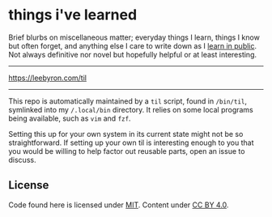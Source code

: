# things i've learned

Brief blurbs on miscellaneous matter; everyday things I learn, things
I know but often forget, and anything else I care to write down as I 
[learn in public]. Not always definitive nor novel but hopefully helpful
or at least interesting.

[learn in public]: https://www.swyx.io/learn-in-public/

---

https://leebyron.com/til

---

This repo is automatically maintained by a `til` script, found in `/bin/til`,
symlinked into my `/.local/bin` directory. It relies on some local programs
being available, such as `vim` and `fzf`.

Setting this up for your own system in its current state might not be so
straightforward. If setting up your own til is interesting enough to you that
you would be willing to help factor out reusable parts, open an issue to
discuss.

## License

Code found here is licensed under [MIT]. Content under [CC BY 4.0].

[MIT]: ./LICENSE
[CC BY 4.0]: https://creativecommons.org/licenses/by/4.0/
